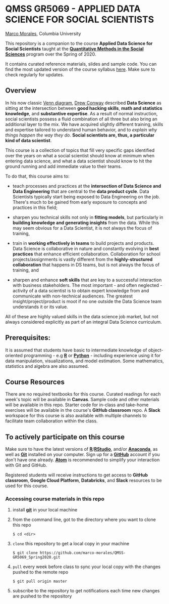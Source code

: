
# QMSS GR5069 - APPLIED DATA SCIENCE FOR SOCIAL SCIENTISTS

[Marco Morales](mailto:marco.morales@columbia.edu), Columbia University

This repository is a companion to the course __Applied Data Science for Social Scientists__ taught at the [__Quantitative Methods in the Social Sciences__](http://qmss.columbia.edu/) program over the Spring of 2020.

It contains curated reference materials, slides and sample code. You can find the most updated version of the course syllabus [here](/syllabus/GR5069_Spring2020.pdf). Make sure to check regularly for updates.


## Overview

In his now classic [Venn diagram](http://drewconway.com/zia/2013/3/26/the-data-science-venn-diagram), [Drew Conway](https://en.wikipedia.org/wiki/Drew_Conway) described **Data Science** as sitting at the intersection between **good hacking skills**, **math and statistics knowledge**, and **substantive expertise**. As a result of normal instruction, social scientists possess a fluid combination of all three but also bring an additional layer to the mix. We have acquired slightly different training, skills and expertise tailored to understand human behavior, and to _explain why things happen the way they do_. __Social scientists are, thus, a particular kind of data scientist__.

This course is a collection of topics that fill very specific gaps identified over the years on what a social scientist should know at minimum when entering data science, and what a data scientist should know to hit the ground running and add immediate value to their teams.

To do that, this course aims to:
* teach processes and practices at the **intersection of Data Science and Data Engineering** that are central to the **data product cycle**. Data Scientists typically start being exposed to Data Engineering on the job. There's much to be gained from early exposure to concepts and practices in this field;

* sharpen you technical skills not only in **fitting models**, but particularly in **building knowledge and generating insights** from the data. While this may seem obvious for a Data Scientist, it is not always the focus of training,

* train in **working effectively in teams** to build projects and products. Data Science is collaborative in nature and constantly evolving in **best practices** that enhance efficient collaboration. Collaboration for school projects/assignments is vastly different from the **highly-structured collaboration** that happens in DS teams, but is not always the focus of training, and

* sharpen and enhance **soft skills** that are key to a successful interaction with business stakeholders. The most important - and often neglected - activity of a data scientist is to obtain expert knowledge from and communicate with non-technical audiences. The greatest insight/project/product is moot if no one outside the Data Science team understands it or its value.

All of these are highly valued skills in the data science job market, but not always considered explicitly as part of an integral Data Science curriculum.

## Prerequisites:

It is assumed that students have basic to intermediate knowledge of object-oriented programming - e.g [**R**](https://www.r-project.org/) or [__Python__](https://www.python.org) - including experience using it for data manipulation, visualizations, and model estimation. Some mathematics, statistics and algebra are also assumed.


## Course Resources

There are no required textbooks for this course. Curated readings for each week's topic will be available in __Canvas__. Sample code and other materials will be available in this repo. Starter code for in-class and take-home exercises will be available in the course's __GitHub classroom__ repo. A __Slack__ workspace for this course is also available with multiple channels to facilitate team collaboration within the class.

## To actively participate on this course

Make sure to have the latest versions of [__R__](https://www.r-project.org/)/[__RStudio__](https://www.rstudio.com/), and/or [__Anaconda__](https://www.anaconda.com/distribution/), as well as [__Git__](https://git-scm.com/) installed on your computer. Sign up for a [__GitHub__](https://github.com) account if you don't have one already. [__Atom__](https://atom.io/) is  recommended to simplify your interaction with Git and GitHub.

Registered students will receive instructions to get access to __GitHub classroom__, __Google Cloud Platform__, __Databricks__, and __Slack__ resources to be used for this course.


### Accessing course materials in this repo

1. install [**git**](https://git-scm.com/downloads) in your local machine  

2. from the command line, got to the directory where you want to clone this repo

	```
	$ cd <dir>
	```

3. `clone` this repository to get a local copy in your machine

	```
	$ git clone https://github.com/marco-morales/QMSS-GR5069_Spring2020.git
	```

4. `pull` every week before class to sync your local copy with the changes pushed to the remote repo

	```
	$ git pull origin master
	```

5. subscribe to the repository to get notifications each time new changes are pushed to the repository
